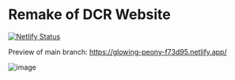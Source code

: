 # Remake of DCR Website

[![Netlify Status](https://api.netlify.com/api/v1/badges/42b0147a-ced3-4a82-88fa-e963a780db93/deploy-status)](https://app.netlify.com/sites/glowing-peony-f73d95/deploys)

Preview of main branch: https://glowing-peony-f73d95.netlify.app/

![image](https://user-images.githubusercontent.com/80715153/185753721-d8476a65-a777-4bf3-b5f1-48df75ff19cd.png)
